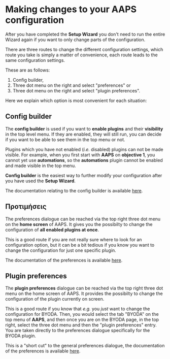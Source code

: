 # Making changes to your AAPS configuration

After you have completed the **Setup Wizard** you don't need to run the entire Wizard again if you want to only change parts of the configuration.

There are three routes to change the different configuration settings, which route you take is simply a matter of convenience, each route leads to the same configuration settings.

These are as follows:

1. Config builder,
2. Three dot menu on the right and select "preferences" or
3. Three dot menu on the right and select "plugin preferences".

Here we explain which option is most convenient for each situation:

## Config builder

The **config builder** is used if you want to **enable plugins** and their **visibility** in the top level menu. If they are enabled, they will still run, you can decide if you want to be able to see them in the top menu or not.

Plugins which you have not enabled (_i.e._ disabled) plugins can not be made visible. For example, when you first start with **AAPS** on **objective 1**, you cannot yet use **automations**, so the **automations** plugin cannot be enabled and made visible in the top menu.

**Config builder** is the easiest way to further modify your configuration after you have used the **Setup Wizard**.

The documentation relating to the config builder is available [here](../SettingUpAaps/ConfigBuilder.md).

## Προτιμήσεις

The preferences dialogue can be reached via the top right three dot menu on the **home screen** of AAPS. It gives you the possibilty to change the configuration of **all enabled plugins at once**.

This is a good route if you are not really sure where to look for an configuration option, but it can be a bit tedious if you know you want to change the configuration for just one specific plugin.

The documentation of the preferences is available [here](../SettingUpAaps/Preferences.md).

## Plugin preferences

The **plugin preferences** dialogue can be reached via the top right three dot menu on the home screen of AAPS. It provides the possibilty to change the configuration of the plugin currently on screen.

This is a good route if you know that _e.g._ you _just_ want to change the configuration for BYODA. Then, you would select the tab "BYODA" on the top menu of **AAPS**, and then once you are on the BYODA page, in the top right, select the three dot menu and then the "plugin preferences" entry. You are taken directly to the preferences dialogue specifically for the BYODA plugin.

This is a "short cut" to the general preferences dialogue, the documentation of the preferences is available [here](../SettingUpAaps/Preferences.md).

